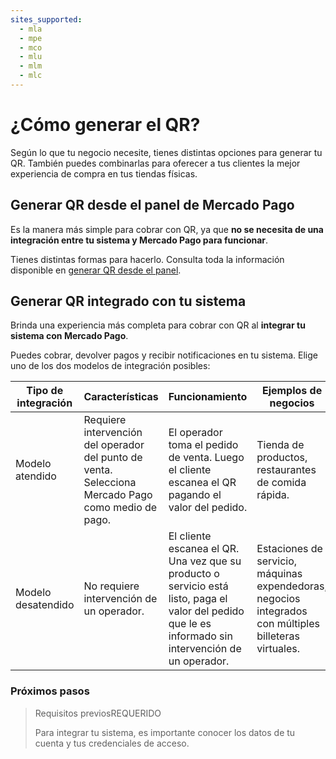 ```yaml
---
sites_supported:
  - mla
  - mpe
  - mco
  - mlu
  - mlm
  - mlc
---
```


# ¿Cómo generar el QR?

Según lo que tu negocio necesite, tienes distintas opciones para generar tu QR. También puedes combinarlas para oferecer a tus clientes la mejor experiencia de compra en tus tiendas físicas.

## Generar QR desde el panel de Mercado Pago

Es la manera más simple para cobrar con QR, ya que **no se necesita de una integración entre tu sistema y Mercado Pago para funcionar**. 

Tienes distintas formas para hacerlo. Consulta toda la información disponible en [generar QR desde el panel](https://www.mercadopago.com.ar/developers/es/guides/qr-code/general-considerations/integrations-front/).

## Generar QR integrado con tu sistema

Brinda una experiencia más completa para cobrar con QR al **integrar tu sistema con Mercado Pago**.

Puedes cobrar, devolver pagos y recibir notificaciones en tu sistema. Elige uno de los dos modelos de integración posibles:

| Tipo de integración                                                        | Características                                                  | Funcionamiento |   Ejemplos de negocios |
| ------------------------------------------------------------ | ------------------------------------------------------------ | ----------------------- | ------------------------------------------------------------ |
| Modelo atendido | Requiere intervención del operador del punto de venta. Selecciona Mercado Pago como medio de pago. | El operador toma el pedido de venta. Luego el cliente escanea el QR pagando el valor del pedido. | Tienda de productos, restaurantes de comida rápida. |
| Modelo desatendido | No requiere intervención de un operador.  | El cliente escanea el QR. Una vez que su producto o servicio está listo, paga el valor del pedido que le es informado sin intervención de un operador. | Estaciones de servicio, máquinas expendedoras, negocios integrados con múltiples billeteras virtuales. |

### Próximos pasos

<div>
<a href="https://www.mercadopago.com.ar/developers/es/guides/qr-code/general-considerations/pre-requisites/" style="text-decoration:none;color:inherit">
<blockquote class="next-step-card next-step-card-left">
<p class="card-note-title">Requisitos previos<span class="card-status-tag card-status-tag-required">REQUERIDO</span></p>
 <p>Para integrar tu sistema, es importante conocer los datos de tu cuenta y tus credenciales de acceso.</p>
</blockquote>
</a>
</div>
<br/>
<br/>
<br/>
<br/>
<br/>
<br/>
<br/>